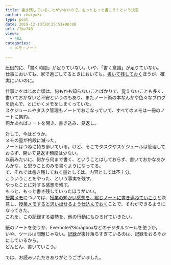 ```yaml
---
title: 書き残していることが少ないので、もっともっと書こう！という決意
author: choiyaki
type: post
date: 2019-12-13T20:25:51+00:00
url: /?p=748
views:
  - 482
categories:
  - メモ・ノート

---
```

圧倒的に、「書く時間」が足りていない。いや、「書く意識」が足りていない。  
仕事においても、家で過ごしてるときにおいても。[書いて残しておく][1]ほうが、確実にいいのに。

仕事にをはじめた頃は、何もかも知らないことばかりで、覚えないことも多く、書いておかないと不安というのもあり、またノート術の本なんかや色々なブログを読んで、とにかくメモをしまくっていた。  
スケジュールやタスク管理もノートでおこなっていて、すべてのメモは一冊のノートに集約。  
何かあればノートを開き、書き込み、見返し。

対して、今はどうか。  
メモの量が格段に減った。  
ノートはつねに持ち歩いている。けど、そこでタスクやスケジュールは管理しておらず、開いて見返す頻度は少ない。  
以前みたいに、何から何まで書く、ということはしておらず、書いておかなあかんかな、と思うことのみを書くようになってる。  
で、それでは書き残しておく量としては、内容としては不十分。  
こういうことをやった、という事実を残す。  
やったことに対する感想を残す。  
もっと、もっと書き残していったほうがいい。  
[授業メモ][2]については、[授業の短かい感想を、綴じノートに書き連ねていこう][3]と決意し、[授業メモすると思い出せるよう仕込んでおく][4]ことで、それができるようになってきた。  
これを、この記録する姿勢を、他の行動にもひろげていきたい。

紙のノートを使うか、EvernoteやScrapboxなどのデジタルツールを使うか。  
いや、ツールは問題じゃない。[記録][5]が抜け落ちすぎているのは、記録をおろそかにしているから。  
どんどん、書いていこう。

では、お読みいただきありがとうございました。

 [1]: https://scrapbox.io/choiyaki-hondana/%E6%9B%B8%E3%81%84%E3%81%A6%E6%AE%8B%E3%81%97%E3%81%A6%E3%81%8A%E3%81%8F
 [2]: https://scrapbox.io/choiyaki-hondana/%E6%8E%88%E6%A5%AD%E3%83%A1%E3%83%A2
 [3]: https://choiyaki.com/?p=640
 [4]: https://choiyaki.com/?p=715
 [5]: https://scrapbox.io/choiyaki-hondana/%E8%A8%98%E9%8C%B2